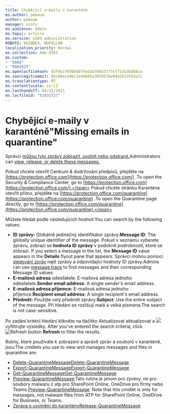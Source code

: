```yaml
---
title: Chybějící e-maily v karanténě
ms.author: pebaum
author: pebaum
manager: scotv
ms.audience: Admin
ms.topic: article
ms.service: o365-administration
ROBOTS: NOINDEX, NOFOLLOW
localization_priority: Normal
ms.collection: Adm_O365
ms.custom:
- "5668"
- "9002625"
ms.openlocfilehash: 43f9a1f03084bf9adab706b3f77eff1d1db888ca
ms.sourcegitcommit: 8bc60ec34bc1e40685e3976576e04a2623f63a7c
ms.translationtype: MT
ms.contentlocale: cs-CZ
ms.lasthandoff: 04/15/2021
ms.locfileid: "51831727"
---
```

# <a name="missing-emails-in-quarantine"></a><span data-ttu-id="609f7-102">Chybějící e-maily v karanténě"</span><span class="sxs-lookup"><span data-stu-id="609f7-102">Missing emails in quarantine"</span></span>

<span data-ttu-id="609f7-103">Správci [můžou tyto zprávy zobrazit, uvolnit nebo odstranit.](https://docs.microsoft.com/microsoft-365/security/office-365-security/manage-quarantined-messages-and-files?view=o365-worldwide)</span><span class="sxs-lookup"><span data-stu-id="609f7-103">Administrators can [view, release, or delete these messages.](https://docs.microsoft.com/microsoft-365/security/office-365-security/manage-quarantined-messages-and-files?view=o365-worldwide)</span></span>

<span data-ttu-id="609f7-104">Pokud chcete otevřít Centrum & dodržování předpisů, přejděte na [https://protection.office.com](https://protection.office.com/) .</span><span class="sxs-lookup"><span data-stu-id="609f7-104">To open the Security & Compliance Center, go to [https://protection.office.com](https://protection.office.com/).</span></span> <span data-ttu-id="609f7-105">Pokud chcete stránku Karanténa otevřít přímo, přejděte na [https://protection.office.com/quarantine](https://protection.office.com/quarantine) .</span><span class="sxs-lookup"><span data-stu-id="609f7-105">To open the Quarantine page directly, go to [https://protection.office.com/quarantine](https://protection.office.com/quarantine).</span></span>  

<span data-ttu-id="609f7-106">Můžete hledat podle následujících hodnot:</span><span class="sxs-lookup"><span data-stu-id="609f7-106">You can search by the following values:</span></span>  

- <span data-ttu-id="609f7-107">**ID zprávy:** Globálně jedinečný identifikátor zprávy.</span><span class="sxs-lookup"><span data-stu-id="609f7-107">**Message ID**: The globally unique identifier of the message.</span></span> <span data-ttu-id="609f7-108">Pokud v seznamu vyberete zprávu, zobrazí se **hodnota ID zprávy** v podokně podrobností, které se zobrazí. </span><span class="sxs-lookup"><span data-stu-id="609f7-108">If you select a message in the list, the  **Message ID**  value appears in the  **Details**  flyout pane that appears.</span></span> <span data-ttu-id="609f7-109">Správci mohou pomocí [sledování zpráv](https://docs.microsoft.com/microsoft-365/security/office-365-security/message-trace-scc?view=o365-worldwide) najít zprávy a odpovídající hodnoty ID zprávy.</span><span class="sxs-lookup"><span data-stu-id="609f7-109">Admins can use [message trace](https://docs.microsoft.com/microsoft-365/security/office-365-security/message-trace-scc?view=o365-worldwide) to find messages and their corresponding Message ID values.</span></span>
- <span data-ttu-id="609f7-110">**E-mailová adresa** odesílatele: E-mailová adresa jednoho odesílatele.</span><span class="sxs-lookup"><span data-stu-id="609f7-110">**Sender email address**: A single sender's email address.</span></span>
- <span data-ttu-id="609f7-111">**E-mailová adresa příjemce:** E-mailová adresa jednoho příjemce.</span><span class="sxs-lookup"><span data-stu-id="609f7-111">**Recipient email address**: A single recipient's email address.</span></span>
- <span data-ttu-id="609f7-112">**Předmět:** Použijte celý předmět zprávy.</span><span class="sxs-lookup"><span data-stu-id="609f7-112">**Subject**: Use the entire subject of the message.</span></span> <span data-ttu-id="609f7-113">Při hledání se rozlišují malá a velká písmena.</span><span class="sxs-lookup"><span data-stu-id="609f7-113">The search is not case-sensitive.</span></span>

<span data-ttu-id="609f7-114">Po zadání kritérií hledání klikněte na tlačítko Aktualizovat aktualizovat a ![ ](https://docs.microsoft.com/microsoft-365/media/scc-quarantine-refresh.png?view=o365-worldwide)  vyfiltrujte výsledky.  </span><span class="sxs-lookup"><span data-stu-id="609f7-114">After you've entered the search criteria, click  ![Refresh button](https://docs.microsoft.com/microsoft-365/media/scc-quarantine-refresh.png?view=o365-worldwide)  **Refresh**  to filter the results.</span></span>

<span data-ttu-id="609f7-115">Rutiny, které používáte k zobrazení a správě zpráv a souborů v karanténě, jsou:</span><span class="sxs-lookup"><span data-stu-id="609f7-115">The cmdlets you use to view and manages messages and files in quarantine are:</span></span>
- [<span data-ttu-id="609f7-116">Delete-QuarantineMessage</span><span class="sxs-lookup"><span data-stu-id="609f7-116">Delete-QuarantineMessage</span></span>](https://docs.microsoft.com/powershell/module/exchange/delete-quarantinemessage)
- [<span data-ttu-id="609f7-117">Export-QuarantineMessage</span><span class="sxs-lookup"><span data-stu-id="609f7-117">Export-QuarantineMessage</span></span>](https://docs.microsoft.com/powershell/module/exchange/export-quarantinemessage)
- [<span data-ttu-id="609f7-118">Get-QuarantineMessage</span><span class="sxs-lookup"><span data-stu-id="609f7-118">Get-QuarantineMessage</span></span>](https://docs.microsoft.com/powershell/module/exchange/get-quarantinemessage)
- <span data-ttu-id="609f7-119">[Preview-QuarantineMessage:](https://docs.microsoft.com/powershell/module/exchange/preview-quarantinemessage)Tato rutina je jenom pro zprávy, ne pro soubory malwaru z atp pro SharePoint Online, OneDrive pro firmy nebo Teams.</span><span class="sxs-lookup"><span data-stu-id="609f7-119">[Preview-QuarantineMessage](https://docs.microsoft.com/powershell/module/exchange/preview-quarantinemessage): Note that this cmdlet is only for messages, not malware files from ATP for SharePoint Online, OneDrive for Business, or Teams.</span></span>
- [<span data-ttu-id="609f7-120">Zpráva o uvolnění do karantény</span><span class="sxs-lookup"><span data-stu-id="609f7-120">Release-QuarantineMessage</span></span>](https://docs.microsoft.com/powershell/module/exchange/release-quarantinemessage)